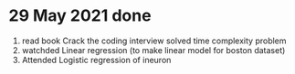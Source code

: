 29 May 2021 done
================================
1. read book Crack the coding interview solved time complexity problem
2. watchded Linear regression (to make linear model for boston dataset)
3. Attended Logistic regression of ineuron